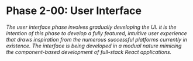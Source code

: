 # Phase 2-00: User Interface

_The user interface phase involves gradually developing the UI. it is the intention of this phase to develop a fully featured, intuitive user experience that draws inspiration from the numerous successful platforms currently in existence. The interface is being developed in a modual nature mimicing the component-based development of full-stack React applications._
